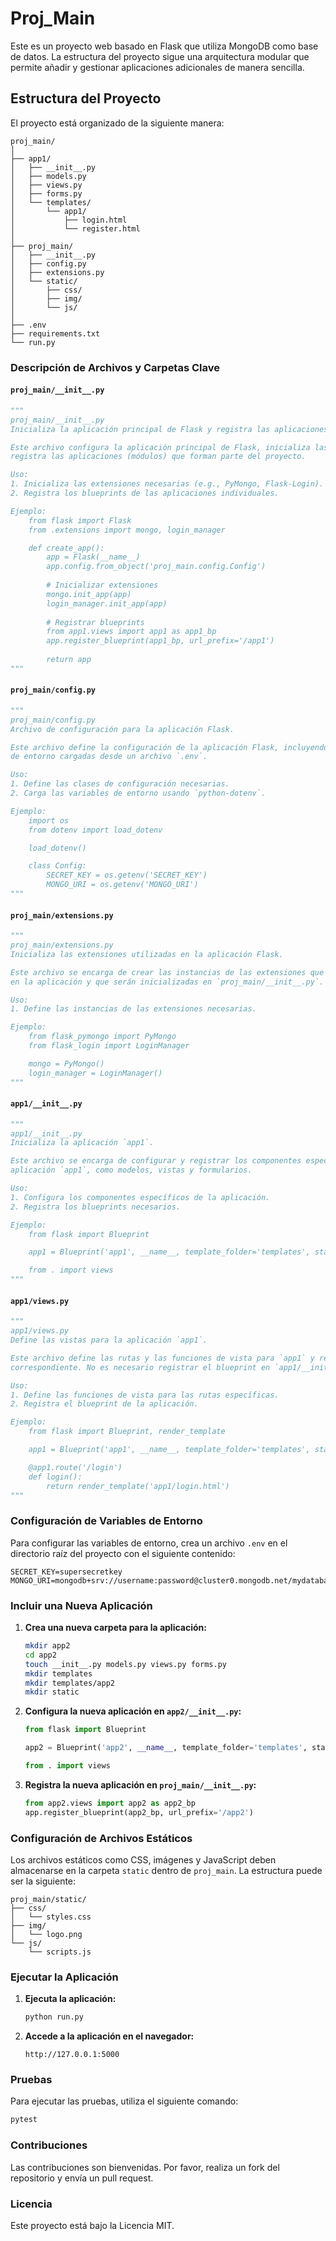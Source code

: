 # Proj_Main

Este es un proyecto web basado en Flask que utiliza MongoDB como base de datos. La estructura del proyecto sigue una arquitectura modular que permite añadir y gestionar aplicaciones adicionales de manera sencilla.

## Estructura del Proyecto

El proyecto está organizado de la siguiente manera:

```
proj_main/
│
├── app1/
│   ├── __init__.py
│   ├── models.py
│   ├── views.py
│   ├── forms.py
│   └── templates/
│       └── app1/
│           ├── login.html
│           └── register.html
│
├── proj_main/
│   ├── __init__.py
│   ├── config.py
│   ├── extensions.py
│   └── static/
│       ├── css/
│       ├── img/
│       └── js/
│
├── .env
├── requirements.txt
└── run.py
```

### Descripción de Archivos y Carpetas Clave

#### `proj_main/__init__.py`
```python
"""
proj_main/__init__.py
Inicializa la aplicación principal de Flask y registra las aplicaciones.

Este archivo configura la aplicación principal de Flask, inicializa las extensiones y
registra las aplicaciones (módulos) que forman parte del proyecto.

Uso:
1. Inicializa las extensiones necesarias (e.g., PyMongo, Flask-Login).
2. Registra los blueprints de las aplicaciones individuales.

Ejemplo:
    from flask import Flask
    from .extensions import mongo, login_manager

    def create_app():
        app = Flask(__name__)
        app.config.from_object('proj_main.config.Config')
        
        # Inicializar extensiones
        mongo.init_app(app)
        login_manager.init_app(app)
        
        # Registrar blueprints
        from app1.views import app1 as app1_bp
        app.register_blueprint(app1_bp, url_prefix='/app1')
        
        return app
"""
```

#### `proj_main/config.py`
```python
"""
proj_main/config.py
Archivo de configuración para la aplicación Flask.

Este archivo define la configuración de la aplicación Flask, incluyendo las variables
de entorno cargadas desde un archivo `.env`.

Uso:
1. Define las clases de configuración necesarias.
2. Carga las variables de entorno usando `python-dotenv`.

Ejemplo:
    import os
    from dotenv import load_dotenv

    load_dotenv()

    class Config:
        SECRET_KEY = os.getenv('SECRET_KEY')
        MONGO_URI = os.getenv('MONGO_URI')
"""
```

#### `proj_main/extensions.py`
```python
"""
proj_main/extensions.py
Inicializa las extensiones utilizadas en la aplicación Flask.

Este archivo se encarga de crear las instancias de las extensiones que serán utilizadas
en la aplicación y que serán inicializadas en `proj_main/__init__.py`.

Uso:
1. Define las instancias de las extensiones necesarias.

Ejemplo:
    from flask_pymongo import PyMongo
    from flask_login import LoginManager

    mongo = PyMongo()
    login_manager = LoginManager()
"""
```

#### `app1/__init__.py`
```python
"""
app1/__init__.py
Inicializa la aplicación `app1`.

Este archivo se encarga de configurar y registrar los componentes específicos de la
aplicación `app1`, como modelos, vistas y formularios.

Uso:
1. Configura los componentes específicos de la aplicación.
2. Registra los blueprints necesarios.

Ejemplo:
    from flask import Blueprint

    app1 = Blueprint('app1', __name__, template_folder='templates', static_folder='static')

    from . import views
"""
```

#### `app1/views.py`
```python
"""
app1/views.py
Define las vistas para la aplicación `app1`.

Este archivo define las rutas y las funciones de vista para `app1` y registra el blueprint
correspondiente. No es necesario registrar el blueprint en `app1/__init__.py` si se hace aquí.

Uso:
1. Define las funciones de vista para las rutas específicas.
2. Registra el blueprint de la aplicación.

Ejemplo:
    from flask import Blueprint, render_template

    app1 = Blueprint('app1', __name__, template_folder='templates', static_folder='static')

    @app1.route('/login')
    def login():
        return render_template('app1/login.html')
"""
```

### Configuración de Variables de Entorno

Para configurar las variables de entorno, crea un archivo `.env` en el directorio raíz del proyecto con el siguiente contenido:

```plaintext
SECRET_KEY=supersecretkey
MONGO_URI=mongodb+srv://username:password@cluster0.mongodb.net/mydatabase
```

### Incluir una Nueva Aplicación

1. **Crea una nueva carpeta para la aplicación:**

   ```bash
   mkdir app2
   cd app2
   touch __init__.py models.py views.py forms.py
   mkdir templates
   mkdir templates/app2
   mkdir static
   ```

2. **Configura la nueva aplicación en `app2/__init__.py`:**

   ```python
   from flask import Blueprint

   app2 = Blueprint('app2', __name__, template_folder='templates', static_folder='static')

   from . import views
   ```

3. **Registra la nueva aplicación en `proj_main/__init__.py`:**

   ```python
   from app2.views import app2 as app2_bp
   app.register_blueprint(app2_bp, url_prefix='/app2')
   ```

### Configuración de Archivos Estáticos

Los archivos estáticos como CSS, imágenes y JavaScript deben almacenarse en la carpeta `static` dentro de `proj_main`. La estructura puede ser la siguiente:

```
proj_main/static/
├── css/
│   └── styles.css
├── img/
│   └── logo.png
└── js/
    └── scripts.js
```

### Ejecutar la Aplicación

1. **Ejecuta la aplicación:**

   ```bash
   python run.py
   ```

2. **Accede a la aplicación en el navegador:**

   ```
   http://127.0.0.1:5000
   ```

### Pruebas

Para ejecutar las pruebas, utiliza el siguiente comando:

```bash
pytest
```

### Contribuciones

Las contribuciones son bienvenidas. Por favor, realiza un fork del repositorio y envía un pull request.

### Licencia

Este proyecto está bajo la Licencia MIT.
